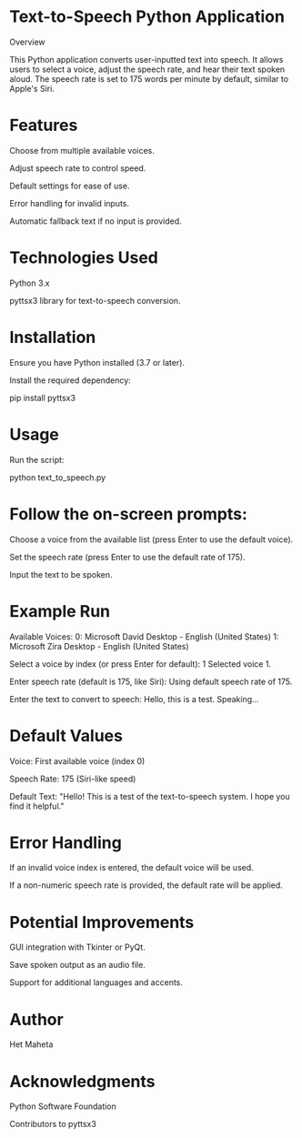 # Text-to-Speech Python Application

Overview

This Python application converts user-inputted text into speech. It allows users to select a voice, adjust the speech rate, and hear their text spoken aloud. The speech rate is set to 175 words per minute by default, similar to Apple's Siri.

# Features

Choose from multiple available voices.

Adjust speech rate to control speed.

Default settings for ease of use.

Error handling for invalid inputs.

Automatic fallback text if no input is provided.

# Technologies Used

Python 3.x

pyttsx3 library for text-to-speech conversion.

# Installation

Ensure you have Python installed (3.7 or later).

Install the required dependency:

pip install pyttsx3

# Usage

Run the script:

python text_to_speech.py

# Follow the on-screen prompts:

Choose a voice from the available list (press Enter to use the default voice).

Set the speech rate (press Enter to use the default rate of 175).

Input the text to be spoken.

# Example Run

Available Voices:
0: Microsoft David Desktop - English (United States)
1: Microsoft Zira Desktop - English (United States)

Select a voice by index (or press Enter for default): 1
Selected voice 1.

Enter speech rate (default is 175, like Siri):
Using default speech rate of 175.

Enter the text to convert to speech: Hello, this is a test.
Speaking...

# Default Values

Voice: First available voice (index 0)

Speech Rate: 175 (Siri-like speed)

Default Text: "Hello! This is a test of the text-to-speech system. I hope you find it helpful."

# Error Handling

If an invalid voice index is entered, the default voice will be used.

If a non-numeric speech rate is provided, the default rate will be applied.

# Potential Improvements

GUI integration with Tkinter or PyQt.

Save spoken output as an audio file.

Support for additional languages and accents.

# Author

Het Maheta

# Acknowledgments

Python Software Foundation

Contributors to pyttsx3


